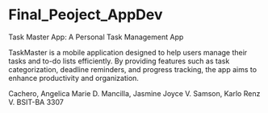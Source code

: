# Final_Peoject_AppDev

Task Master App: A Personal Task Management App

TaskMaster is a mobile application designed to help users manage their tasks and to-do lists efficiently.
By providing features such as task categorization, deadline reminders, and progress tracking, the app aims to enhance productivity and organization.


Cachero, Angelica Marie D.
Mancilla, Jasmine Joyce V.
Samson, Karlo Renz V.
BSIT-BA 3307
